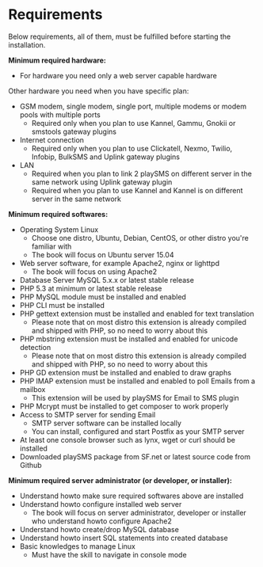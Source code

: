 # Requirements

Below requirements, all of them, must be fulfilled before starting the installation.

**Minimum required hardware:**

* For hardware you need only a web server capable hardware

Other hardware you need when you have specific plan:

* GSM modem, single modem, single port, multiple modems or modem pools with multiple ports
	* Required only when you plan to use Kannel, Gammu, Gnokii or smstools gateway plugins
* Internet connection
	* Required only when you plan to use Clickatell, Nexmo, Twilio, Infobip, BulkSMS and Uplink gateway plugins
* LAN
	* Required when you plan to link 2 playSMS on different server in the same network using Uplink gateway plugin
	* Required when you plan to use Kannel and Kannel is on different server in the same network

**Minimum required softwares:**

* Operating System Linux
	* Choose one distro, Ubuntu, Debian, CentOS, or other distro you're familiar with
	* The book will focus on Ubuntu server 15.04
* Web server software, for example Apache2, nginx or lighttpd
	* The book will focus on using Apache2
* Database Server MySQL 5.x.x or latest stable release
* PHP 5.3 at minimum or latest stable release
* PHP MySQL module must be installed and enabled
* PHP CLI must be installed
* PHP gettext extension must be installed and enabled for text translation
	* Please note that on most distro this extension is already compiled and shipped with PHP, so no need to worry about this
* PHP mbstring extension must be installed and enabled for unicode detection
	* Please note that on most distro this extension is already compiled and shipped with PHP, so no need to worry about this
* PHP GD extension must be installed and enabled to draw graphs
* PHP IMAP extension must be installed and enabled to poll Emails from a mailbox
	* This extension will be used by playSMS for Email to SMS plugin
* PHP Mcrypt must be installed to get composer to work properly
* Access to SMTP server for sending Email
	* SMTP server software can be installed locally
	* You can install, configured and start Postfix as your SMTP server
* At least one console browser such as lynx, wget or curl should be installed
* Downloaded playSMS package from SF.net or latest source code from Github

**Minimum required server administrator (or developer, or installer):**

* Understand howto make sure required softwares above are installed
* Understand howto configure installed web server
	* The book will focus on server administrator, developer or installer who understand howto configure Apache2
* Understand howto create/drop MySQL database
* Understand howto insert SQL statements into created database
* Basic knowledges to manage Linux
	* Must have the skill to navigate in console mode
